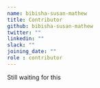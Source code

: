```yaml
---
name: bibisha-susan-mathew
title: Contributor
github: bibisha-susan-mathew
twitter: ""
linkedin: ""
slack: ""
joining_date: ""
role : contributor
---
```


Still waiting for this
